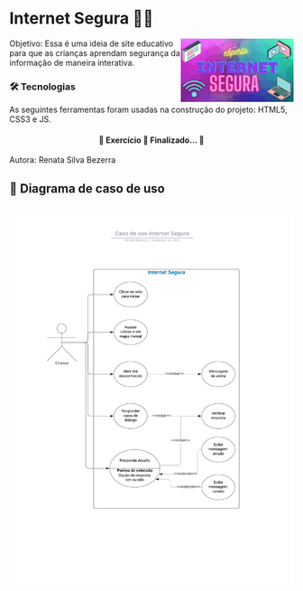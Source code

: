 # Internet Segura 👩‍🏫

<img align="right" src="segura.png" width="200">

Objetivo: Essa é uma ideia de site educativo para que as crianças aprendam segurança da informação de maneira interativa.

### 🛠 Tecnologias

As seguintes ferramentas foram usadas na construção do projeto:
HTML5, CSS3 e JS.

<h4 align="center"> 
	🚧  Exercício 🚀 Finalizado...  🚧
</h4>

Autora: Renata Silva Bezerra

## 📑 Diagrama de caso de uso 
<br>
<img src="Site Internet Segura/Imagens/Diagrama de caso de uso Internet Segura.png" width="700">

 
